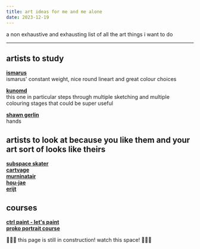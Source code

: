 ```yaml
---
title: art ideas for me and me alone
date: 2023-12-19
---
```


a non exhaustive and exhausting list of all the art things i want to do

---

## artists to study
**[ismarus](https://www.instagram.com/ismarus_art/)**  
ismarus' constant weight, nice round lineart and great colour choices

**[kunomd](https://twitter.com/KunoMD/status/1731062379470090495)**  
this one in particular steps through multiple sketching and multiple colouring stages that could be super useful

**[shawn gerlin](https://twitter.com/shawngerlin)**  
hands

## artists to look at because you like them and your art sort of looks like theirs  
**[subspace skater](https://subspaceskater.tumblr.com/tagged/myart)**  
**[cartvage](https://twitter.com/cartvage)**  
**[murninatair](https://murninatair.tumblr.com/)**  
**[hou-jae](https://www.instagram.com/hou_jae04/)**  
**[erijt](https://erijt.tumblr.com/)**

## courses  
**[ctrl paint - let's paint](https://www.ctrlpaint.com/lets-paint/)**  
**[proko portrait course](https://www.proko.com/course/portrait-drawing-fundamentals/lessons)**  

🚧👷‍♂️ this page is still in construction! watch this space! 👷‍♀️🚧